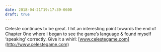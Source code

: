 ```yaml
---
date: 2018-04-21T19:17:39-0600
draft: true
---
```




Celeste continues to be great. I hit an interesting point towards the end of Chapter One where I began to see the game’s language & found myself ‘speaking’ correctly. Give it a whirl: [www.celestegame.com](http://www.celestegame.com)



